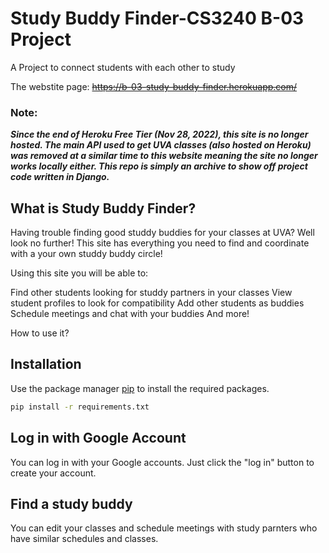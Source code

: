 # Study Buddy Finder-CS3240 B-03 Project
A Project to connect students with each other to study

The webstite page: ~~https://b-03-study-buddy-finder.herokuapp.com/~~

### Note:
***Since the end of Heroku Free Tier (Nov 28, 2022), this site is no longer hosted. The main API used to get UVA classes (also hosted on Heroku) was removed at a similar time to this website meaning the site no longer works locally either. This repo is simply an archive to show off project code written in Django.***

## What is Study Buddy Finder? 

Having trouble finding good studdy buddies for your classes at UVA? Well look no further! This site has everything you need to find and coordinate with a your own studdy buddy circle!

Using this site you will be able to:

Find other students looking for studdy partners in your classes
View student profiles to look for compatibility
Add other students as buddies
Schedule meetings and chat with your buddies
And more!

How to use it?

## Installation
Use the package manager [pip](https://pip.pypa.io/en/stable/) to install the required packages.

```bash
pip install -r requirements.txt
```
## Log in with Google Account
You can log in with your Google accounts. Just click the "log in" button to create your account.

## Find a study buddy
You can edit your classes and schedule meetings with study parnters who have similar schedules and classes.
